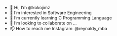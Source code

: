- 👋 Hi, I’m @kokojimz
- 👀 I’m interested in Software Engineering
- 🌱 I’m currently learning C Programming Language
- 💞️ I’m looking to collaborate on ...
- 📫 How to reach me Instagram: @reynaldy_mba

<!---
kokojimz/kokojimz is a ✨ special ✨ repository because its `README.md` (this file) appears on your GitHub profile.
You can click the Preview link to take a look at your changes.
--->
